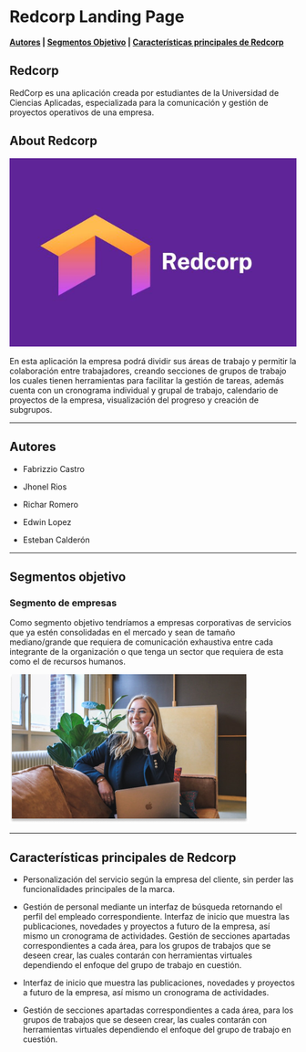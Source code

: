 # Redcorp Landing Page 

**[Autores](#autores) | [Segmentos Objetivo](#segmentos-objetivo) | [Características principales de Redcorp](#características-principales-de-redcorp)**

## Redcorp

RedCorp es una aplicación creada por estudiantes de la Universidad de Ciencias Aplicadas, especializada para la comunicación y gestión de proyectos operativos de una empresa.

## About Redcorp

![Redcorp](./jpg/Redcorp.JPG)

En esta aplicación la empresa podrá dividir sus áreas de trabajo y permitir la colaboración entre trabajadores, creando secciones de grupos de trabajo los cuales tienen herramientas para facilitar la gestión de tareas, además cuenta con un cronograma individual y grupal de trabajo, calendario de proyectos de la empresa, visualización del progreso y creación de subgrupos.

---

## Autores

* Fabrizzio Castro

* Jhonel Rios

* Richar Romero

* Edwin Lopez

* Esteban Calderón

---

## Segmentos objetivo

### Segmento de empresas
Como segmento objetivo tendríamos a empresas corporativas de servicios que ya estén consolidadas en el mercado y sean de tamaño mediano/grande que requiera de comunicación exhaustiva entre cada integrante de la organización o que tenga un sector que requiera de esta como el de recursos humanos.

![Business](./png/Rectangle%2081.png)

---
## Características principales de Redcorp

- Personalización del servicio según la empresa del cliente, sin perder las funcionalidades principales de la marca.

- Gestión de personal mediante un interfaz de búsqueda retornando el perfil del empleado correspondiente. Interfaz de inicio que muestra las publicaciones, novedades y proyectos a futuro de la empresa, así mismo un cronograma de actividades. Gestión de secciones apartadas correspondientes a cada área, para los grupos de trabajos que se deseen crear, las cuales contarán con herramientas virtuales dependiendo el enfoque del grupo de trabajo en cuestión.

- Interfaz de inicio que muestra las publicaciones, novedades y proyectos a futuro de la empresa, así mismo un cronograma de actividades.

- Gestión de secciones apartadas correspondientes a cada área, para los grupos de trabajos que se deseen crear, las cuales contarán con herramientas virtuales dependiendo el enfoque del grupo de trabajo en cuestión.

